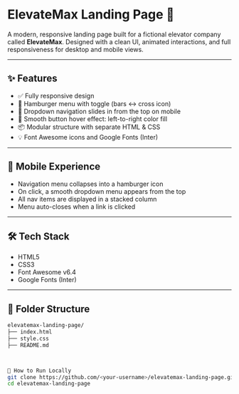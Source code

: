 # ElevateMax Landing Page 🚀

A modern, responsive landing page built for a fictional elevator company called **ElevateMax**. Designed with a clean UI, animated interactions, and full responsiveness for desktop and mobile views.

---

## ✨ Features

- ✅ Fully responsive design  
- 🍔 Hamburger menu with toggle (bars ↔ cross icon)  
- 🎯 Dropdown navigation slides in from the top on mobile  
- 🎨 Smooth button hover effect: left-to-right color fill  
- 📦 Modular structure with separate HTML & CSS  
- 💡 Font Awesome icons and Google Fonts (Inter)  

---

## 📱 Mobile Experience

- Navigation menu collapses into a hamburger icon  
- On click, a smooth dropdown menu appears from the top  
- All nav items are displayed in a stacked column  
- Menu auto-closes when a link is clicked  

---

## 🛠️ Tech Stack

- HTML5  
- CSS3  
- Font Awesome v6.4  
- Google Fonts (Inter)  

---

## 📂 Folder Structure

```bash
elevatemax-landing-page/
├── index.html
├── style.css
├── README.md



🚀 How to Run Locally
git clone https://github.com/<your-username>/elevatemax-landing-page.git
cd elevatemax-landing-page
